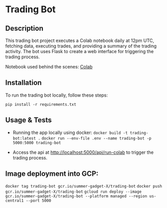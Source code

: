 # Trading Bot

## Description

This trading bot project executes a Colab notebook daily at 12pm UTC, fetching data, executing trades, and providing a summary of the trading activity. The bot uses Flask to create a web interface for triggering the trading process.

Notebook used behind the scenes:
[Colab](https://drive.google.com/uc?id=1wUm_EV7nivXq7JbN7RUeG2E6w9ismXxN)

## Installation

To run the trading bot locally, follow these steps:

`pip install -r requirements.txt`

## Usage & Tests

- Running the app locally using docker:
`docker build -t trading-bot:latest .`
`docker run --env-file .env --name trading-bot -p 5000:5000 trading-bot`


- Access the api at [http://localhost:5000/api/run-colab](http://localhost:5000/api/run-colab) to trigger the trading process.

## Image deployment into GCP:

`docker tag trading-bot gcr.io/summer-gadget-X/trading-bot`
`docker push gcr.io/summer-gadget-X/trading-bot`
`gcloud run deploy --image gcr.io/summer-gadget-X/trading-bot --platform managed --region us-central1 --port 5000`

